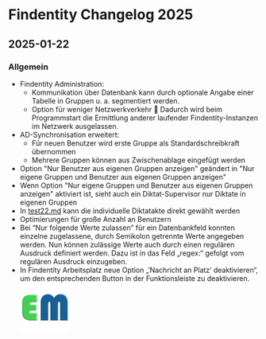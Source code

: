 # Findentity Changelog 2025

## 2025-01-22

### Allgemein
- Findentity Administration:
  - Kommunikation über Datenbank kann durch optionale Angabe einer Tabelle in Gruppen u. a. segmentiert werden.
  - Option für weniger Netzwerkverkehr  Dadurch wird beim Programmstart die Ermittlung anderer laufender Findentity-Instanzen im Netzwerk ausgelassen.
- AD-Synchronisation erweitert:
  - Für neuen Benutzer wird erste Gruppe als Standardschreibkraft übernommen
  - Mehrere Gruppen können aus Zwischenablage eingefügt werden
- Option "Nur Benutzer aus eigenen Gruppen anzeigen" geändert in "Nur eigene Gruppen und Benutzer aus eigenen Gruppen anzeigen"
- Wenn Option "Nur eigene Gruppen und Benutzer aus eigenen Gruppen anzeigen" aktiviert ist, sieht auch ein Diktat-Supervisor nur Diktate in eigenen Gruppen
- In [test22.md](../Findentity%20Hilfe/Arbeiten%20mit%20Findentity/test22.md) kann die individuelle Diktatakte direkt gewählt werden
- Optimierungen für große Anzahl an Benutzern
- Bei “Nur folgende Werte zulassen” für ein Datenbankfeld konnten einzelne zugelassene, durch Semikolon getrennte Werte angegeben werden. Nun können zulässige Werte auch durch einen regulären Ausdruck definiert werden. Dazu ist in das Feld „regex:“ gefolgt vom regulären Ausdruck einzugeben.
- In Findentity Arbeitsplatz neue Option „‘Nachricht an Platz‘ deaktivieren“, um den entsprechenden Button in der Funktionsleiste zu deaktivieren.
  <img alt="Logo ecomofa.png" height="100" src="../../static/img/Logo%20ecomofa.png" width="100"/>